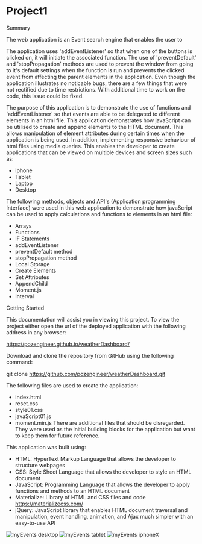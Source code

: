 # Project1

Summary

The web application is an Event search engine that enables the user to

The application uses 'addEventListener' so that when one of the buttons is clicked on, it will initiate
the associated function. The use of 'preventDefault' and 'stopPropagation' methods are used to prevent
the window from going to it's default settings when the function is run and prevents the clicked event
from affecting the parent elements in the application. Even though the application illustrates no noticable
bugs, there are a few things that were not rectified due to time restrictions. With additional time to work
on the code, this issue could be fixed. 

The purpose of this application is to demonstrate the use of functions and 'addEventListener' so that events
are able to be delegated to different elements in an html file. This application demonstrates how javaScript
can be utilised to create and append elements to the HTML document. This allows manipulation of element
attributes during certain times when the application is being used. In addition, implementing responsive
behaviour of html files using media queries. This enables the developer to create applications that can be
viewed on multiple devices and screen sizes such as:
- iphone
- Tablet
- Laptop
- Desktop

The following methods, objects and API's (Application programming Interface) were used in this web
application to demonstrate how javaScript can be used to apply calculations and functions to elements
in an html file:
- Arrays 
- Functions
- IF Statements
- addEventListener
- preventDefault method
- stopPropagation method
- Local Storage
- Create Elements
- Set Attributes
- AppendChild
- Moment.js
- Interval

Getting Started

This documentation will assist you in viewing this project. To view the project either open
the url of the deployed application with the following address in any browser:

https://pozengineer.github.io/weatherDashboard/

Download and clone the repository from GitHub using the following command:

git clone https://github.com/pozengineer/weatherDashboard.git

The following files are used to create the application:
- index.html
- reset.css
- style01.css
- javaScript01.js
- moment.min.js
There are additional files that should be disregarded. They were used as the initial building
blocks for the application but want to keep them for future reference.

This application was built using:
-   HTML: HyperText Markup Language that allows the developer to structure webpages
-   CSS: Style Sheet Language that allows the developer to style an HTML document
-   JavaScript: Programming Language that allows the developer to apply functions and methods to an HTML document 
-   Materialize: Library of HTML and CSS files and code https://materializecss.com/
-   jQuery: JavaScript library that enables HTML document traversal and manipulation, event handling, animation,
    and Ajax much simpler with an easy-to-use API

![myEvents desktop](assets/images/myEvents01.jpg)
![myEvents tablet](assets/images/myEvents02.jpg)
![myEvents iphoneX](assets/images/myEvents03.jpg)